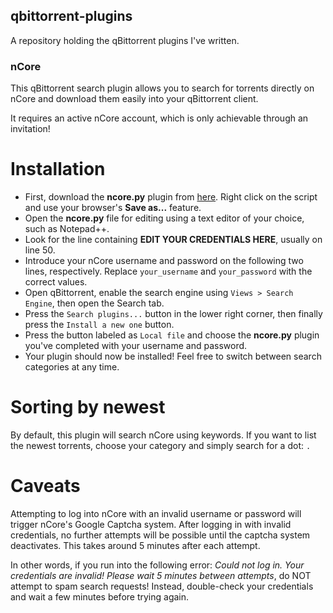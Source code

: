 qbittorrent-plugins
-------------------
A repository holding the qBittorrent plugins I've written.

### nCore

This qBittorrent search plugin allows you to search for torrents directly on nCore and download them easily into your qBittorrent client.

It requires an active nCore account, which is only achievable through an invitation!

# Installation

* First, download the **ncore.py** plugin from [here](https://raw.githubusercontent.com/darktohka/qbittorrent-plugins/master/ncore.py). Right click on the script and use your browser's **Save as...** feature.
* Open the **ncore.py** file for editing using a text editor of your choice, such as Notepad++.
* Look for the line containing **EDIT YOUR CREDENTIALS HERE**, usually on line 50.
* Introduce your nCore username and password on the following two lines, respectively. Replace `your_username` and `your_password` with the correct values.
* Open qBittorrent, enable the search engine using `Views > Search Engine`, then open the Search tab.
* Press the `Search plugins...` button in the lower right corner, then finally press the `Install a new one` button.
* Press the button labeled as `Local file` and choose the **ncore.py** plugin you've completed with your username and password.
* Your plugin should now be installed! Feel free to switch between search categories at any time.

# Sorting by newest

By default, this plugin will search nCore using keywords. If you want to list the newest torrents, choose your category and simply search for a dot: `.`

# Caveats

Attempting to log into nCore with an invalid username or password will trigger nCore's Google Captcha system. After logging in with invalid credentials, no further attempts will be possible until the captcha system deactivates. This takes around 5 minutes after each attempt.

In other words, if you run into the following error: *Could not log in. Your credentials are invalid! Please wait 5 minutes between attempts*, do NOT attempt to spam search requests! Instead, double-check your credentials and wait a few minutes before trying again.